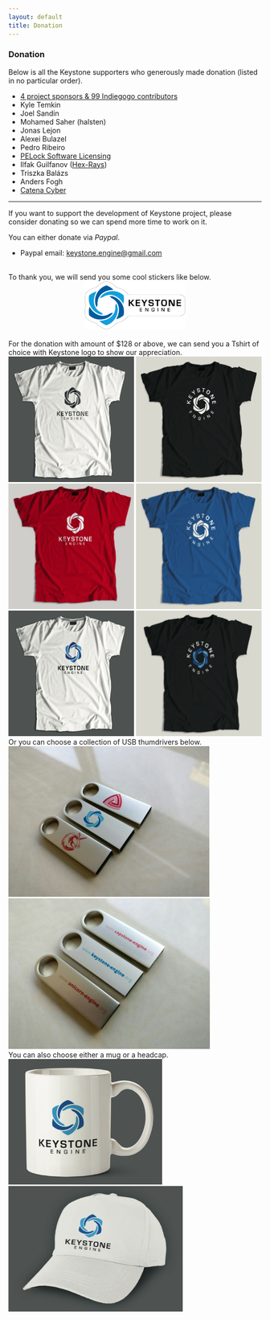 ```yaml
---
layout: default
title: Donation
---
```


### Donation

Below is all the Keystone supporters who generously made donation (listed in no particular order).

- [4 project sponsors & 99 Indiegogo contributors](http://www.keystone-engine.org/indiegogo4)
- Kyle Temkin
- Joel Sandin
- Mohamed Saher (halsten)
- Jonas Lejon
- Alexei Bulazel
- Pedro Ribeiro
- <a href="https://www.pelock.com" title="PELock Software Licensing">PELock Software Licensing</a>
- Ilfak Guilfanov ([Hex-Rays](https://www.hex-rays.com))
- Triszka Balázs
- Anders Fogh
- [Catena Cyber](https://catenacyber.fr)


---

If you want to support the development of Keystone project, please consider donating so we can spend more time to work on it.

You can either donate via *Paypal*.

- Paypal email: <font color="blue">keystone.engine@gmail.com</font>

<br>
To thank you, we will send you some cool stickers like below.

<center>
<img src="/images/keystone-sticker.png" alt="Keystone sticker" width="200" />
</center>

<br>
For the donation with amount of $128 or above, we can send you a Tshirt of choice with Keystone logo to show our appreciation.

<img src="/images/keystone-tshirt-white.png" alt="White Tshirt with black logo" width="250" height="250" />
<img src="/images/keystone-tshirt-black.png" alt="Black Tshirt with white logo" width="250"  height="250" />
<img src="/images/keystone-tshirt-red.jpg" alt="Red Tshirt" width="250"  height="250" />
<img src="/images/keystone-tshirt-cyan.jpg" alt="Cyan Tshirt" width="250"  height="250" />
<img src="/images/keystone-tshirt-white-c.png" alt="White Tshirt with colored logo" width="250" height="250" />
<img src="/images/keystone-tshirt-black-c.png" alt="Black Tshirt with colored logo" width="250"  height="250" />

<br>
Or you can choose a collection of USB thumdrivers below.

<img src="/images/trilogy-usb3.jpg" alt="USB Thumbdrivers of 8GB" height="300" />
<img src="/images/trilogy-usb5.jpg" alt="USB Thumbdrivers of 8GB" height="300" />

<br>
You can also choose either a mug or a headcap.

<img src="/images/keystone-mug.png" alt="Mug with colored logo" height="250" />
<img src="/images/keystone-cap.png" alt="Headcap with colored logo" height="250" />
